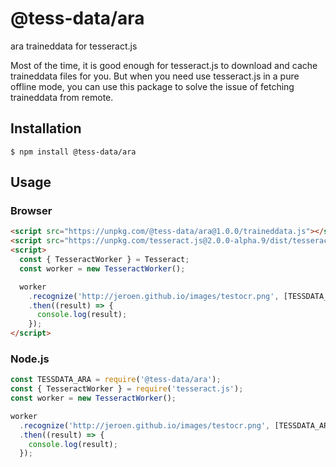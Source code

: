 # @tess-data/ara

ara traineddata for tesseract.js

Most of the time, it is good enough for tesseract.js to download and cache traineddata files for you.
But when you need use tesseract.js in a pure offline mode, you can use this package to solve the issue of fetching traineddata from remote.

## Installation

```
$ npm install @tess-data/ara
```

## Usage

### Browser

```html
<script src="https://unpkg.com/@tess-data/ara@1.0.0/traineddata.js"></script>
<script src="https://unpkg.com/tesseract.js@2.0.0-alpha.9/dist/tesseract.min.js"></script>
<script>
  const { TesseractWorker } = Tesseract;
  const worker = new TesseractWorker();

  worker
    .recognize('http://jeroen.github.io/images/testocr.png', [TESSDATA_ARA])
    .then((result) => {
      console.log(result);
    });
</script>
```

### Node.js

```javascript
const TESSDATA_ARA = require('@tess-data/ara');
const { TesseractWorker } = require('tesseract.js');
const worker = new TesseractWorker();

worker
  .recognize('http://jeroen.github.io/images/testocr.png', [TESSDATA_ARA])
  .then((result) => {
    console.log(result);
  });
```
